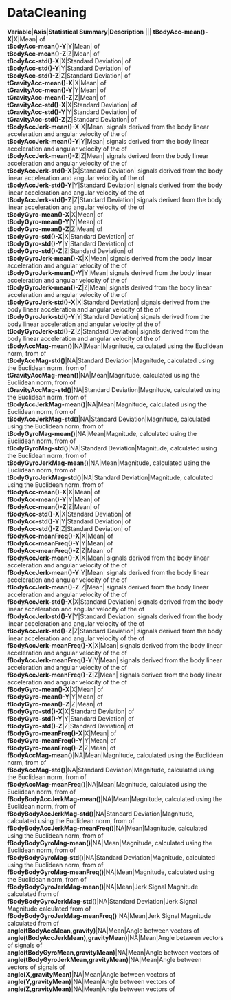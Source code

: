# DataCleaning
**Variable**|**Axis**|**Statistical Summary**|**Description**
|||
**tBodyAcc-mean()-X**|X|Mean| of  
**tBodyAcc-mean()-Y**|Y|Mean| of  
**tBodyAcc-mean()-Z**|Z|Mean| of  
**tBodyAcc-std()-X**|X|Standard Deviation| of  
**tBodyAcc-std()-Y**|Y|Standard Deviation| of  
**tBodyAcc-std()-Z**|Z|Standard Deviation| of  
**tGravityAcc-mean()-X**|X|Mean| of  
**tGravityAcc-mean()-Y**|Y|Mean| of  
**tGravityAcc-mean()-Z**|Z|Mean| of  
**tGravityAcc-std()-X**|X|Standard Deviation| of  
**tGravityAcc-std()-Y**|Y|Standard Deviation| of  
**tGravityAcc-std()-Z**|Z|Standard Deviation| of  
**tBodyAccJerk-mean()-X**|X|Mean| signals derived from the body linear acceleration and angular velocity of the  of  
**tBodyAccJerk-mean()-Y**|Y|Mean| signals derived from the body linear acceleration and angular velocity of the  of  
**tBodyAccJerk-mean()-Z**|Z|Mean| signals derived from the body linear acceleration and angular velocity of the  of  
**tBodyAccJerk-std()-X**|X|Standard Deviation| signals derived from the body linear acceleration and angular velocity of the  of  
**tBodyAccJerk-std()-Y**|Y|Standard Deviation| signals derived from the body linear acceleration and angular velocity of the  of  
**tBodyAccJerk-std()-Z**|Z|Standard Deviation| signals derived from the body linear acceleration and angular velocity of the  of  
**tBodyGyro-mean()-X**|X|Mean| of  
**tBodyGyro-mean()-Y**|Y|Mean| of  
**tBodyGyro-mean()-Z**|Z|Mean| of  
**tBodyGyro-std()-X**|X|Standard Deviation| of  
**tBodyGyro-std()-Y**|Y|Standard Deviation| of  
**tBodyGyro-std()-Z**|Z|Standard Deviation| of  
**tBodyGyroJerk-mean()-X**|X|Mean| signals derived from the body linear acceleration and angular velocity of the  of  
**tBodyGyroJerk-mean()-Y**|Y|Mean| signals derived from the body linear acceleration and angular velocity of the  of  
**tBodyGyroJerk-mean()-Z**|Z|Mean| signals derived from the body linear acceleration and angular velocity of the  of  
**tBodyGyroJerk-std()-X**|X|Standard Deviation| signals derived from the body linear acceleration and angular velocity of the  of  
**tBodyGyroJerk-std()-Y**|Y|Standard Deviation| signals derived from the body linear acceleration and angular velocity of the  of  
**tBodyGyroJerk-std()-Z**|Z|Standard Deviation| signals derived from the body linear acceleration and angular velocity of the  of  
**tBodyAccMag-mean()**|NA|Mean|Magnitude, calculated using the Euclidean norm, from  of  
**tBodyAccMag-std()**|NA|Standard Deviation|Magnitude, calculated using the Euclidean norm, from  of  
**tGravityAccMag-mean()**|NA|Mean|Magnitude, calculated using the Euclidean norm, from  of  
**tGravityAccMag-std()**|NA|Standard Deviation|Magnitude, calculated using the Euclidean norm, from  of  
**tBodyAccJerkMag-mean()**|NA|Mean|Magnitude, calculated using the Euclidean norm, from  of  
**tBodyAccJerkMag-std()**|NA|Standard Deviation|Magnitude, calculated using the Euclidean norm, from  of  
**tBodyGyroMag-mean()**|NA|Mean|Magnitude, calculated using the Euclidean norm, from  of  
**tBodyGyroMag-std()**|NA|Standard Deviation|Magnitude, calculated using the Euclidean norm, from  of  
**tBodyGyroJerkMag-mean()**|NA|Mean|Magnitude, calculated using the Euclidean norm, from  of  
**tBodyGyroJerkMag-std()**|NA|Standard Deviation|Magnitude, calculated using the Euclidean norm, from  of  
**fBodyAcc-mean()-X**|X|Mean| of  
**fBodyAcc-mean()-Y**|Y|Mean| of  
**fBodyAcc-mean()-Z**|Z|Mean| of  
**fBodyAcc-std()-X**|X|Standard Deviation| of  
**fBodyAcc-std()-Y**|Y|Standard Deviation| of  
**fBodyAcc-std()-Z**|Z|Standard Deviation| of  
**fBodyAcc-meanFreq()-X**|X|Mean| of  
**fBodyAcc-meanFreq()-Y**|Y|Mean| of  
**fBodyAcc-meanFreq()-Z**|Z|Mean| of  
**fBodyAccJerk-mean()-X**|X|Mean| signals derived from the body linear acceleration and angular velocity of the  of  
**fBodyAccJerk-mean()-Y**|Y|Mean| signals derived from the body linear acceleration and angular velocity of the  of  
**fBodyAccJerk-mean()-Z**|Z|Mean| signals derived from the body linear acceleration and angular velocity of the  of  
**fBodyAccJerk-std()-X**|X|Standard Deviation| signals derived from the body linear acceleration and angular velocity of the  of  
**fBodyAccJerk-std()-Y**|Y|Standard Deviation| signals derived from the body linear acceleration and angular velocity of the  of  
**fBodyAccJerk-std()-Z**|Z|Standard Deviation| signals derived from the body linear acceleration and angular velocity of the  of  
**fBodyAccJerk-meanFreq()-X**|X|Mean| signals derived from the body linear acceleration and angular velocity of the  of  
**fBodyAccJerk-meanFreq()-Y**|Y|Mean| signals derived from the body linear acceleration and angular velocity of the  of  
**fBodyAccJerk-meanFreq()-Z**|Z|Mean| signals derived from the body linear acceleration and angular velocity of the  of  
**fBodyGyro-mean()-X**|X|Mean| of  
**fBodyGyro-mean()-Y**|Y|Mean| of  
**fBodyGyro-mean()-Z**|Z|Mean| of  
**fBodyGyro-std()-X**|X|Standard Deviation| of  
**fBodyGyro-std()-Y**|Y|Standard Deviation| of  
**fBodyGyro-std()-Z**|Z|Standard Deviation| of  
**fBodyGyro-meanFreq()-X**|X|Mean| of  
**fBodyGyro-meanFreq()-Y**|Y|Mean| of  
**fBodyGyro-meanFreq()-Z**|Z|Mean| of  
**fBodyAccMag-mean()**|NA|Mean|Magnitude, calculated using the Euclidean norm, from  of  
**fBodyAccMag-std()**|NA|Standard Deviation|Magnitude, calculated using the Euclidean norm, from  of  
**fBodyAccMag-meanFreq()**|NA|Mean|Magnitude, calculated using the Euclidean norm, from  of  
**fBodyBodyAccJerkMag-mean()**|NA|Mean|Magnitude, calculated using the Euclidean norm, from  of  
**fBodyBodyAccJerkMag-std()**|NA|Standard Deviation|Magnitude, calculated using the Euclidean norm, from  of  
**fBodyBodyAccJerkMag-meanFreq()**|NA|Mean|Magnitude, calculated using the Euclidean norm, from  of  
**fBodyBodyGyroMag-mean()**|NA|Mean|Magnitude, calculated using the Euclidean norm, from  of  
**fBodyBodyGyroMag-std()**|NA|Standard Deviation|Magnitude, calculated using the Euclidean norm, from  of  
**fBodyBodyGyroMag-meanFreq()**|NA|Mean|Magnitude, calculated using the Euclidean norm, from  of  
**fBodyBodyGyroJerkMag-mean()**|NA|Mean|Jerk Signal Magnitude calculated from  of  
**fBodyBodyGyroJerkMag-std()**|NA|Standard Deviation|Jerk Signal Magnitude calculated from  of  
**fBodyBodyGyroJerkMag-meanFreq()**|NA|Mean|Jerk Signal Magnitude calculated from  of  
**angle(tBodyAccMean,gravity)**|NA|Mean|Angle between vectors of   
**angle(tBodyAccJerkMean),gravityMean)**|NA|Mean|Angle between vectors of  signals of   
**angle(tBodyGyroMean,gravityMean)**|NA|Mean|Angle between vectors of   
**angle(tBodyGyroJerkMean,gravityMean)**|NA|Mean|Angle between vectors of  signals of   
**angle(X,gravityMean)**|NA|Mean|Angle between vectors of  
**angle(Y,gravityMean)**|NA|Mean|Angle between vectors of  
**angle(Z,gravityMean)**|NA|Mean|Angle between vectors of  
